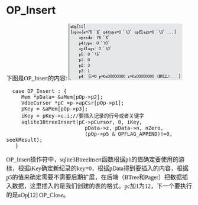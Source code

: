 # OP_Insert
<font face="微软雅黑" size="3px">

下图是OP_Insert的内容:
![]( 4-5-15.jpg)
```
  case OP_Insert : {
	 Mem *pData= &aMem[pOp->p2];
	 VdbeCursor *pC =p->apCsr[pOp->p1];
	 pKey = &aMem[pOp->p3];
	 iKey = pKey->u.i;//要插入记录的行号或者关键字
	 sqlite3BtreeInsert(pC->pCursor, 0, iKey,
                          pData->z, pData->n, nZero,
                          (pOp->p5 & OPFLAG_APPEND)!=0, seekResult);
   }
```
OP_Insert操作符中，sqlite3BtreeInsert函数根据p1的值确定要使用的游标，根据iKey确定新纪录的key=0，根据pData得到要插入的内容，根据p5的值来确定需要不需要后期扩展，在后端（BTree和Pager）把数据插入数据，这里插入的是我们创建的表的格式。pc加1为12，下一个要执行的是aOp[12] OP_Close。
